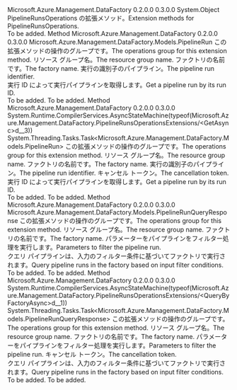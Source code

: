 <Type Name="PipelineRunsOperationsExtensions" FullName="Microsoft.Azure.Management.DataFactory.PipelineRunsOperationsExtensions">
  <TypeSignature Language="C#" Value="public static class PipelineRunsOperationsExtensions" />
  <TypeSignature Language="ILAsm" Value=".class public auto ansi abstract sealed beforefieldinit PipelineRunsOperationsExtensions extends System.Object" />
  <TypeSignature Language="DocId" Value="T:Microsoft.Azure.Management.DataFactory.PipelineRunsOperationsExtensions" />
  <TypeSignature Language="VB.NET" Value="Public Module PipelineRunsOperationsExtensions" />
  <TypeSignature Language="F#" Value="type PipelineRunsOperationsExtensions = class" />
  <AssemblyInfo>
    <AssemblyName>Microsoft.Azure.Management.DataFactory</AssemblyName>
    <AssemblyVersion>0.2.0.0</AssemblyVersion>
    <AssemblyVersion>0.3.0.0</AssemblyVersion>
  </AssemblyInfo>
  <Base>
    <BaseTypeName>System.Object</BaseTypeName>
  </Base>
  <Interfaces />
  <Docs>
    <summary>
            <span data-ttu-id="f66f5-101">PipelineRunsOperations の拡張メソッド。</span><span class="sxs-lookup"><span data-stu-id="f66f5-101">Extension methods for PipelineRunsOperations.</span></span>
            </summary>
    <remarks>To be added.</remarks>
  </Docs>
  <Members>
    <Member MemberName="Get">
      <MemberSignature Language="C#" Value="public static Microsoft.Azure.Management.DataFactory.Models.PipelineRun Get (this Microsoft.Azure.Management.DataFactory.IPipelineRunsOperations operations, string resourceGroupName, string factoryName, string runId);" />
      <MemberSignature Language="ILAsm" Value=".method public static hidebysig class Microsoft.Azure.Management.DataFactory.Models.PipelineRun Get(class Microsoft.Azure.Management.DataFactory.IPipelineRunsOperations operations, string resourceGroupName, string factoryName, string runId) cil managed" />
      <MemberSignature Language="DocId" Value="M:Microsoft.Azure.Management.DataFactory.PipelineRunsOperationsExtensions.Get(Microsoft.Azure.Management.DataFactory.IPipelineRunsOperations,System.String,System.String,System.String)" />
      <MemberSignature Language="VB.NET" Value="&lt;Extension()&gt;&#xA;Public Function Get (operations As IPipelineRunsOperations, resourceGroupName As String, factoryName As String, runId As String) As PipelineRun" />
      <MemberSignature Language="F#" Value="static member Get : Microsoft.Azure.Management.DataFactory.IPipelineRunsOperations * string * string * string -&gt; Microsoft.Azure.Management.DataFactory.Models.PipelineRun" Usage="Microsoft.Azure.Management.DataFactory.PipelineRunsOperationsExtensions.Get (operations, resourceGroupName, factoryName, runId)" />
      <MemberType>Method</MemberType>
      <AssemblyInfo>
        <AssemblyName>Microsoft.Azure.Management.DataFactory</AssemblyName>
        <AssemblyVersion>0.2.0.0</AssemblyVersion>
        <AssemblyVersion>0.3.0.0</AssemblyVersion>
      </AssemblyInfo>
      <ReturnValue>
        <ReturnType>Microsoft.Azure.Management.DataFactory.Models.PipelineRun</ReturnType>
      </ReturnValue>
      <Parameters>
        <Parameter Name="operations" Type="Microsoft.Azure.Management.DataFactory.IPipelineRunsOperations" RefType="this" />
        <Parameter Name="resourceGroupName" Type="System.String" />
        <Parameter Name="factoryName" Type="System.String" />
        <Parameter Name="runId" Type="System.String" />
      </Parameters>
      <Docs>
        <param name="operations">
            <span data-ttu-id="f66f5-102">この拡張メソッドの操作のグループです。</span><span class="sxs-lookup"><span data-stu-id="f66f5-102">The operations group for this extension method.</span></span>
            </param>
        <param name="resourceGroupName">
            <span data-ttu-id="f66f5-103">リソース グループ名。</span><span class="sxs-lookup"><span data-stu-id="f66f5-103">The resource group name.</span></span>
            </param>
        <param name="factoryName">
            <span data-ttu-id="f66f5-104">ファクトリの名前です。</span><span class="sxs-lookup"><span data-stu-id="f66f5-104">The factory name.</span></span>
            </param>
        <param name="runId">
            <span data-ttu-id="f66f5-105">実行の識別子のパイプライン。</span><span class="sxs-lookup"><span data-stu-id="f66f5-105">The pipeline run identifier.</span></span>
            </param>
        <summary>
            <span data-ttu-id="f66f5-106">実行 ID によって実行パイプラインを取得します。</span><span class="sxs-lookup"><span data-stu-id="f66f5-106">Get a pipeline run by its run ID.</span></span>
            </summary>
        <returns>To be added.</returns>
        <remarks>To be added.</remarks>
      </Docs>
    </Member>
    <Member MemberName="GetAsync">
      <MemberSignature Language="C#" Value="public static System.Threading.Tasks.Task&lt;Microsoft.Azure.Management.DataFactory.Models.PipelineRun&gt; GetAsync (this Microsoft.Azure.Management.DataFactory.IPipelineRunsOperations operations, string resourceGroupName, string factoryName, string runId, System.Threading.CancellationToken cancellationToken = null);" />
      <MemberSignature Language="ILAsm" Value=".method public static hidebysig class System.Threading.Tasks.Task`1&lt;class Microsoft.Azure.Management.DataFactory.Models.PipelineRun&gt; GetAsync(class Microsoft.Azure.Management.DataFactory.IPipelineRunsOperations operations, string resourceGroupName, string factoryName, string runId, valuetype System.Threading.CancellationToken cancellationToken) cil managed" />
      <MemberSignature Language="DocId" Value="M:Microsoft.Azure.Management.DataFactory.PipelineRunsOperationsExtensions.GetAsync(Microsoft.Azure.Management.DataFactory.IPipelineRunsOperations,System.String,System.String,System.String,System.Threading.CancellationToken)" />
      <MemberSignature Language="F#" Value="static member GetAsync : Microsoft.Azure.Management.DataFactory.IPipelineRunsOperations * string * string * string * System.Threading.CancellationToken -&gt; System.Threading.Tasks.Task&lt;Microsoft.Azure.Management.DataFactory.Models.PipelineRun&gt;" Usage="Microsoft.Azure.Management.DataFactory.PipelineRunsOperationsExtensions.GetAsync (operations, resourceGroupName, factoryName, runId, cancellationToken)" />
      <MemberType>Method</MemberType>
      <AssemblyInfo>
        <AssemblyName>Microsoft.Azure.Management.DataFactory</AssemblyName>
        <AssemblyVersion>0.2.0.0</AssemblyVersion>
        <AssemblyVersion>0.3.0.0</AssemblyVersion>
      </AssemblyInfo>
      <Attributes>
        <Attribute>
          <AttributeName>System.Runtime.CompilerServices.AsyncStateMachine(typeof(Microsoft.Azure.Management.DataFactory.PipelineRunsOperationsExtensions/&lt;GetAsync&gt;d__3))</AttributeName>
        </Attribute>
      </Attributes>
      <ReturnValue>
        <ReturnType>System.Threading.Tasks.Task&lt;Microsoft.Azure.Management.DataFactory.Models.PipelineRun&gt;</ReturnType>
      </ReturnValue>
      <Parameters>
        <Parameter Name="operations" Type="Microsoft.Azure.Management.DataFactory.IPipelineRunsOperations" RefType="this" />
        <Parameter Name="resourceGroupName" Type="System.String" />
        <Parameter Name="factoryName" Type="System.String" />
        <Parameter Name="runId" Type="System.String" />
        <Parameter Name="cancellationToken" Type="System.Threading.CancellationToken" />
      </Parameters>
      <Docs>
        <param name="operations">
            <span data-ttu-id="f66f5-107">この拡張メソッドの操作のグループです。</span><span class="sxs-lookup"><span data-stu-id="f66f5-107">The operations group for this extension method.</span></span>
            </param>
        <param name="resourceGroupName">
            <span data-ttu-id="f66f5-108">リソース グループ名。</span><span class="sxs-lookup"><span data-stu-id="f66f5-108">The resource group name.</span></span>
            </param>
        <param name="factoryName">
            <span data-ttu-id="f66f5-109">ファクトリの名前です。</span><span class="sxs-lookup"><span data-stu-id="f66f5-109">The factory name.</span></span>
            </param>
        <param name="runId">
            <span data-ttu-id="f66f5-110">実行の識別子のパイプライン。</span><span class="sxs-lookup"><span data-stu-id="f66f5-110">The pipeline run identifier.</span></span>
            </param>
        <param name="cancellationToken">
            <span data-ttu-id="f66f5-111">キャンセル トークン。</span><span class="sxs-lookup"><span data-stu-id="f66f5-111">The cancellation token.</span></span>
            </param>
        <summary>
            <span data-ttu-id="f66f5-112">実行 ID によって実行パイプラインを取得します。</span><span class="sxs-lookup"><span data-stu-id="f66f5-112">Get a pipeline run by its run ID.</span></span>
            </summary>
        <returns>To be added.</returns>
        <remarks>To be added.</remarks>
      </Docs>
    </Member>
    <Member MemberName="QueryByFactory">
      <MemberSignature Language="C#" Value="public static Microsoft.Azure.Management.DataFactory.Models.PipelineRunQueryResponse QueryByFactory (this Microsoft.Azure.Management.DataFactory.IPipelineRunsOperations operations, string resourceGroupName, string factoryName, Microsoft.Azure.Management.DataFactory.Models.PipelineRunFilterParameters filterParameters);" />
      <MemberSignature Language="ILAsm" Value=".method public static hidebysig class Microsoft.Azure.Management.DataFactory.Models.PipelineRunQueryResponse QueryByFactory(class Microsoft.Azure.Management.DataFactory.IPipelineRunsOperations operations, string resourceGroupName, string factoryName, class Microsoft.Azure.Management.DataFactory.Models.PipelineRunFilterParameters filterParameters) cil managed" />
      <MemberSignature Language="DocId" Value="M:Microsoft.Azure.Management.DataFactory.PipelineRunsOperationsExtensions.QueryByFactory(Microsoft.Azure.Management.DataFactory.IPipelineRunsOperations,System.String,System.String,Microsoft.Azure.Management.DataFactory.Models.PipelineRunFilterParameters)" />
      <MemberSignature Language="VB.NET" Value="&lt;Extension()&gt;&#xA;Public Function QueryByFactory (operations As IPipelineRunsOperations, resourceGroupName As String, factoryName As String, filterParameters As PipelineRunFilterParameters) As PipelineRunQueryResponse" />
      <MemberSignature Language="F#" Value="static member QueryByFactory : Microsoft.Azure.Management.DataFactory.IPipelineRunsOperations * string * string * Microsoft.Azure.Management.DataFactory.Models.PipelineRunFilterParameters -&gt; Microsoft.Azure.Management.DataFactory.Models.PipelineRunQueryResponse" Usage="Microsoft.Azure.Management.DataFactory.PipelineRunsOperationsExtensions.QueryByFactory (operations, resourceGroupName, factoryName, filterParameters)" />
      <MemberType>Method</MemberType>
      <AssemblyInfo>
        <AssemblyName>Microsoft.Azure.Management.DataFactory</AssemblyName>
        <AssemblyVersion>0.2.0.0</AssemblyVersion>
        <AssemblyVersion>0.3.0.0</AssemblyVersion>
      </AssemblyInfo>
      <ReturnValue>
        <ReturnType>Microsoft.Azure.Management.DataFactory.Models.PipelineRunQueryResponse</ReturnType>
      </ReturnValue>
      <Parameters>
        <Parameter Name="operations" Type="Microsoft.Azure.Management.DataFactory.IPipelineRunsOperations" RefType="this" />
        <Parameter Name="resourceGroupName" Type="System.String" />
        <Parameter Name="factoryName" Type="System.String" />
        <Parameter Name="filterParameters" Type="Microsoft.Azure.Management.DataFactory.Models.PipelineRunFilterParameters" />
      </Parameters>
      <Docs>
        <param name="operations">
            <span data-ttu-id="f66f5-113">この拡張メソッドの操作のグループです。</span><span class="sxs-lookup"><span data-stu-id="f66f5-113">The operations group for this extension method.</span></span>
            </param>
        <param name="resourceGroupName">
            <span data-ttu-id="f66f5-114">リソース グループ名。</span><span class="sxs-lookup"><span data-stu-id="f66f5-114">The resource group name.</span></span>
            </param>
        <param name="factoryName">
            <span data-ttu-id="f66f5-115">ファクトリの名前です。</span><span class="sxs-lookup"><span data-stu-id="f66f5-115">The factory name.</span></span>
            </param>
        <param name="filterParameters">
            <span data-ttu-id="f66f5-116">パラメーターをパイプラインをフィルター処理を実行します。</span><span class="sxs-lookup"><span data-stu-id="f66f5-116">Parameters to filter the pipeline run.</span></span>
            </param>
        <summary>
            <span data-ttu-id="f66f5-117">クエリ パイプラインは、入力のフィルター条件に基づいてファクトリで実行されます。</span><span class="sxs-lookup"><span data-stu-id="f66f5-117">Query pipeline runs in the factory based on input filter conditions.</span></span>
            </summary>
        <returns>To be added.</returns>
        <remarks>To be added.</remarks>
      </Docs>
    </Member>
    <Member MemberName="QueryByFactoryAsync">
      <MemberSignature Language="C#" Value="public static System.Threading.Tasks.Task&lt;Microsoft.Azure.Management.DataFactory.Models.PipelineRunQueryResponse&gt; QueryByFactoryAsync (this Microsoft.Azure.Management.DataFactory.IPipelineRunsOperations operations, string resourceGroupName, string factoryName, Microsoft.Azure.Management.DataFactory.Models.PipelineRunFilterParameters filterParameters, System.Threading.CancellationToken cancellationToken = null);" />
      <MemberSignature Language="ILAsm" Value=".method public static hidebysig class System.Threading.Tasks.Task`1&lt;class Microsoft.Azure.Management.DataFactory.Models.PipelineRunQueryResponse&gt; QueryByFactoryAsync(class Microsoft.Azure.Management.DataFactory.IPipelineRunsOperations operations, string resourceGroupName, string factoryName, class Microsoft.Azure.Management.DataFactory.Models.PipelineRunFilterParameters filterParameters, valuetype System.Threading.CancellationToken cancellationToken) cil managed" />
      <MemberSignature Language="DocId" Value="M:Microsoft.Azure.Management.DataFactory.PipelineRunsOperationsExtensions.QueryByFactoryAsync(Microsoft.Azure.Management.DataFactory.IPipelineRunsOperations,System.String,System.String,Microsoft.Azure.Management.DataFactory.Models.PipelineRunFilterParameters,System.Threading.CancellationToken)" />
      <MemberSignature Language="F#" Value="static member QueryByFactoryAsync : Microsoft.Azure.Management.DataFactory.IPipelineRunsOperations * string * string * Microsoft.Azure.Management.DataFactory.Models.PipelineRunFilterParameters * System.Threading.CancellationToken -&gt; System.Threading.Tasks.Task&lt;Microsoft.Azure.Management.DataFactory.Models.PipelineRunQueryResponse&gt;" Usage="Microsoft.Azure.Management.DataFactory.PipelineRunsOperationsExtensions.QueryByFactoryAsync (operations, resourceGroupName, factoryName, filterParameters, cancellationToken)" />
      <MemberType>Method</MemberType>
      <AssemblyInfo>
        <AssemblyName>Microsoft.Azure.Management.DataFactory</AssemblyName>
        <AssemblyVersion>0.2.0.0</AssemblyVersion>
        <AssemblyVersion>0.3.0.0</AssemblyVersion>
      </AssemblyInfo>
      <Attributes>
        <Attribute>
          <AttributeName>System.Runtime.CompilerServices.AsyncStateMachine(typeof(Microsoft.Azure.Management.DataFactory.PipelineRunsOperationsExtensions/&lt;QueryByFactoryAsync&gt;d__1))</AttributeName>
        </Attribute>
      </Attributes>
      <ReturnValue>
        <ReturnType>System.Threading.Tasks.Task&lt;Microsoft.Azure.Management.DataFactory.Models.PipelineRunQueryResponse&gt;</ReturnType>
      </ReturnValue>
      <Parameters>
        <Parameter Name="operations" Type="Microsoft.Azure.Management.DataFactory.IPipelineRunsOperations" RefType="this" />
        <Parameter Name="resourceGroupName" Type="System.String" />
        <Parameter Name="factoryName" Type="System.String" />
        <Parameter Name="filterParameters" Type="Microsoft.Azure.Management.DataFactory.Models.PipelineRunFilterParameters" />
        <Parameter Name="cancellationToken" Type="System.Threading.CancellationToken" />
      </Parameters>
      <Docs>
        <param name="operations">
            <span data-ttu-id="f66f5-118">この拡張メソッドの操作のグループです。</span><span class="sxs-lookup"><span data-stu-id="f66f5-118">The operations group for this extension method.</span></span>
            </param>
        <param name="resourceGroupName">
            <span data-ttu-id="f66f5-119">リソース グループ名。</span><span class="sxs-lookup"><span data-stu-id="f66f5-119">The resource group name.</span></span>
            </param>
        <param name="factoryName">
            <span data-ttu-id="f66f5-120">ファクトリの名前です。</span><span class="sxs-lookup"><span data-stu-id="f66f5-120">The factory name.</span></span>
            </param>
        <param name="filterParameters">
            <span data-ttu-id="f66f5-121">パラメーターをパイプラインをフィルター処理を実行します。</span><span class="sxs-lookup"><span data-stu-id="f66f5-121">Parameters to filter the pipeline run.</span></span>
            </param>
        <param name="cancellationToken">
            <span data-ttu-id="f66f5-122">キャンセル トークン。</span><span class="sxs-lookup"><span data-stu-id="f66f5-122">The cancellation token.</span></span>
            </param>
        <summary>
            <span data-ttu-id="f66f5-123">クエリ パイプラインは、入力のフィルター条件に基づいてファクトリで実行されます。</span><span class="sxs-lookup"><span data-stu-id="f66f5-123">Query pipeline runs in the factory based on input filter conditions.</span></span>
            </summary>
        <returns>To be added.</returns>
        <remarks>To be added.</remarks>
      </Docs>
    </Member>
  </Members>
</Type>